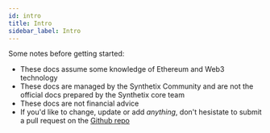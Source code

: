 ```yaml
---
id: intro
title: Intro
sidebar_label: Intro
---
```


Some notes before getting started:
- These docs assume some knowledge of Ethereum and Web3 technology
- These docs are managed by the Synthetix Community and are not the official docs prepared by the Synthetix core team
- These docs are not financial advice
- If you'd like to change, update or add *anything*, don't hesistate to submit a pull request on the <a href="https://github.com/michaelcohen716/synthetix-community" target="_blank" class="link">Github repo</a>